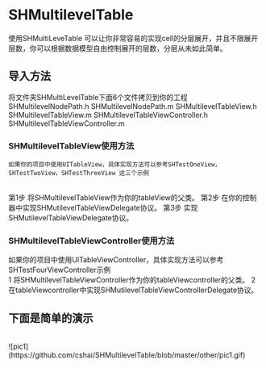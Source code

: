 # SHMultilevelTable
使用SHMultiLeveTable 可以让你非常容易的实现cell的分层展开，并且不限展开层数，你可以根据数据模型自由控制展开的层数，分层从未如此简单。

## 导入方法
将文件夹SHMultiLevelTable下面6个文件拷贝到你的工程
<br>
    SHMultilevelNodePath.h
    SHMultilevelNodePath.m
    SHMultilevelTableView.h
    SHMultilevelTableView.m
    SHMultilevelTableViewController.h
    SHMultilevelTableViewController.m

### SHMultilevelTableView使用方法
    如果你的项目中使用UITableView，具体实现方法可以参考SHTestOneView，SHTestTwoView，SHTestThreeView 这三个示例
<br>
第1步 将SHMultilevelTableView作为你的tableView的父类。
    第2步 在你的控制器中实现SHMutilevelTableViewDelegate协议。
    第3步 实现SHMutilevelTableViewDelegate协议。

### SHMultilevelTableViewController使用方法
如果你的项目中使用UITableViewController，具体实现方法可以参考SHTestFourViewController示例
<br>
1 将SHMultilevelTableViewController作为你的tableViewcontroller的父类。
    2 在tableViewcontroller中实现SHMutilevelTableViewControllerDelegate协议。
<br>
## 下面是简单的演示
<br>
![pic1](https://github.com/cshai/SHMultilevelTable/blob/master/other/pic1.gif)
<br>



